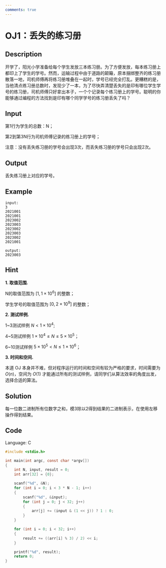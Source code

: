 ```yaml
---
comments: true
---
```


# OJ1：丢失的练习册

## Description

开学了，阳光小学准备给每个学生发放三本练习册。为了方便发放，每本练习册上都印上了学生的学号。然而，运输过程中由于道路的颠簸，原本捆绑整齐的练习册散落一地，司机师傅再将练习册堆叠在一起时，学号已经完全打乱。更糟糕的是，当他清点练习册总数时，发现少了一本，为了尽快弄清楚丢失的是印有哪位学生学号的练习册，司机师傅只好拿出本子，一个个记录每个练习册上的学号。聪明的你能够通过编程的方法找到是印有哪个同学学号的练习册丢失了吗？

## Input

第1行为学生的总数：N；

第2到第3N行为司机师傅记录的练习册上的学号；

注意：没有丢失练习册的学号会出现3次，而丢失练习册的学号只会出现2次。

## Output

丢失练习册上对应的学号。

## Example

```text
input:
3
2021001
2021001
2023002
2023003
2023002
2023003
2023002
2021001

output:
2023003
```

## Hint

**1. 取值范围.**

N的取值范围为 $[1,1\times10^6]$ 的整数；

学生学号的取值范围为 $[0,2\times10^9]$ 的整数；

**2. 测试样例.**

1~3测试样例 $N<1\times10^4$;

4~5测试样例 $1\times10^4\leq N\leq 5\times10^5$；

6~10测试样例 $5\times10^5< N \leq1\times10^6$；

**3. 时间和空间.**

本道 OJ 本身并不难，但对程序运行的时间和空间有较为严格的要求，时间需要为 $O(n)$，空间为 $O(1)$ 才能通过所有的测试样例，请同学们从算法效率的角度出发，选择合适的算法。

## Solution

每一位数二进制所有位数字之和，模3除以2得到结果的二进制表示，在使用左移操作得到结果。

## Code

Language: C

```c
#include <stdio.h>

int main(int argc, const char *argv[])
{
    int N, input, result = 0;
    int arr[32] = {0};

    scanf("%d", &N);
    for (int i = 0; i < 3 * N - 1; i++)
    {
        scanf("%d", &input);
        for (int j = 0; j < 32; j++)
        {
            arr[j] += (input & (1 << j)) ? 1 : 0;
        }
    }

    for (int i = 0; i < 32; i++)
    {
        result += ((arr[i] % 3) / 2) << i;
    }

    printf("%d", result);
    return 0;
}
```
